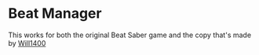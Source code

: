 # Beat Manager

This works for both the original Beat Saber game and the copy that's made by [Will1400](https://github.com/Will1400/BeatSaberCopyCat)
